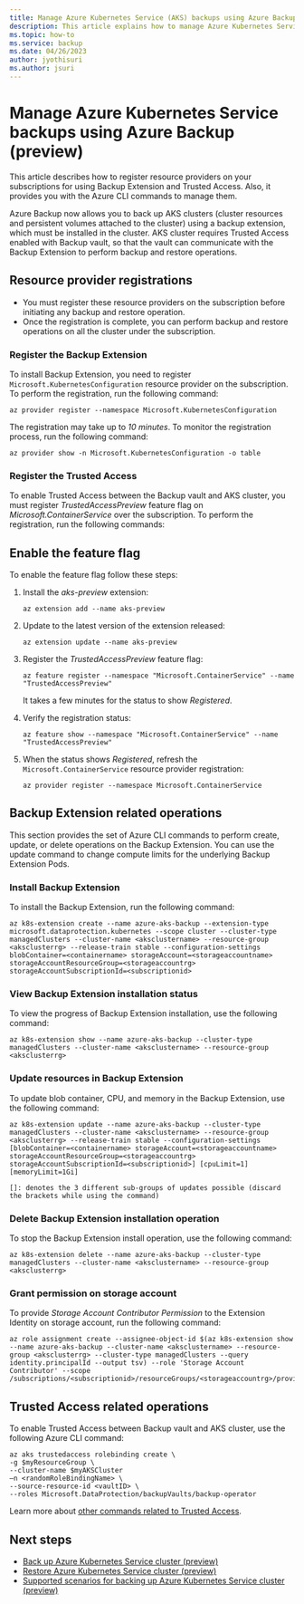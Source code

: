 ```yaml
---
title: Manage Azure Kubernetes Service (AKS) backups using Azure Backup 
description: This article explains how to manage Azure Kubernetes Service (AKS) backups using Azure Backup.
ms.topic: how-to
ms.service: backup
ms.date: 04/26/2023
author: jyothisuri
ms.author: jsuri
---
```


# Manage Azure Kubernetes Service backups using Azure Backup (preview) 

This article describes how to register resource providers on your subscriptions for using Backup Extension and Trusted Access. Also, it provides you with the Azure CLI commands to manage them.

Azure Backup now allows you to back up AKS clusters (cluster resources and persistent volumes attached to the cluster) using a backup extension, which must be installed in the cluster. AKS cluster requires Trusted Access enabled with Backup vault, so that the vault can communicate with the Backup Extension to perform backup and restore operations.

## Resource provider registrations

- You must register these resource providers on the subscription before initiating any backup and restore operation.
- Once the registration is complete, you can perform backup and restore operations on all the cluster under the subscription.

### Register the Backup Extension

To install Backup Extension, you need to register `Microsoft.KubernetesConfiguration` resource provider on the subscription. To perform the registration, run the following command:

   ```azurecli-interactive
   az provider register --namespace Microsoft.KubernetesConfiguration
   ```

The registration may take up to *10 minutes*. To monitor the registration process, run the following command:

   ```azurecli-interactive
   az provider show -n Microsoft.KubernetesConfiguration -o table
   ```

### Register the Trusted Access

To enable Trusted Access between the Backup vault and AKS cluster, you must register *TrustedAccessPreview* feature flag on *Microsoft.ContainerService* over the subscription. To perform the registration, run the following commands:

## Enable the feature flag

To enable the feature flag follow these steps:

1. Install the *aks-preview* extension:

   ```azurecli-interactive
   az extension add --name aks-preview
   ```

1. Update to the latest version of the extension released:

   ```azurecli-interactive
   az extension update --name aks-preview
   ```

1. Register the *TrustedAccessPreview* feature flag:

   ```azurecli-interactive
   az feature register --namespace "Microsoft.ContainerService" --name "TrustedAccessPreview"
   ```
   
   It takes a few minutes for the status to show *Registered*.

1. Verify the registration status:

   ```azurecli-interactive
   az feature show --namespace "Microsoft.ContainerService" --name "TrustedAccessPreview"
   ```

1. When the status shows *Registered*, refresh the `Microsoft.ContainerService` resource provider registration:

   ```azurecli-interactive
   az provider register --namespace Microsoft.ContainerService
   ```

## Backup Extension related operations

This section provides the set of Azure CLI commands to perform create, update, or delete operations on the Backup Extension. You can use the update command to change compute limits for the underlying Backup Extension Pods.

### Install Backup Extension

To install the Backup Extension, run the following command:

   ```azurecli-interactive
   az k8s-extension create --name azure-aks-backup --extension-type microsoft.dataprotection.kubernetes --scope cluster --cluster-type managedClusters --cluster-name <aksclustername> --resource-group <aksclusterrg> --release-train stable --configuration-settings blobContainer=<containername> storageAccount=<storageaccountname> storageAccountResourceGroup=<storageaccountrg> storageAccountSubscriptionId=<subscriptionid>
   ```

### View Backup Extension installation status

To view the progress of Backup Extension installation, use the following command:

   ```azurecli-interactive
   az k8s-extension show --name azure-aks-backup --cluster-type managedClusters --cluster-name <aksclustername> --resource-group <aksclusterrg>
   ```

### Update resources in Backup Extension

To update blob container, CPU, and memory in the Backup Extension, use the following command:

   ```azurecli-interactive
   az k8s-extension update --name azure-aks-backup --cluster-type managedClusters --cluster-name <aksclustername> --resource-group <aksclusterrg> --release-train stable --configuration-settings [blobContainer=<containername> storageAccount=<storageaccountname> storageAccountResourceGroup=<storageaccountrg> storageAccountSubscriptionId=<subscriptionid>] [cpuLimit=1] [memoryLimit=1Gi]
   
   []: denotes the 3 different sub-groups of updates possible (discard the brackets while using the command)

   ```

### Delete Backup Extension installation operation

To stop the Backup Extension install operation, use the following command:

   ```azurecli-interactive
   az k8s-extension delete --name azure-aks-backup --cluster-type managedClusters --cluster-name <aksclustername> --resource-group <aksclusterrg>
   ```

### Grant permission on storage account

To provide *Storage Account Contributor Permission* to the Extension Identity on storage account, run the following command:

   ```azurecli-interactive
   az role assignment create --assignee-object-id $(az k8s-extension show --name azure-aks-backup --cluster-name <aksclustername> --resource-group <aksclusterrg> --cluster-type managedClusters --query identity.principalId --output tsv) --role 'Storage Account Contributor' --scope /subscriptions/<subscriptionid>/resourceGroups/<storageaccountrg>/providers/Microsoft.Storage/storageAccounts/<storageaccountname> 
   ```


## Trusted Access related operations

To enable Trusted Access between Backup vault and AKS cluster, use the following Azure CLI command:

   ```azurecli-interactive
   az aks trustedaccess rolebinding create \
   -g $myResourceGroup \ 
   --cluster-name $myAKSCluster 
   –n <randomRoleBindingName> \ 
   --source-resource-id <vaultID> \ 
   --roles Microsoft.DataProtection/backupVaults/backup-operator   
   ```

Learn more about [other commands related to Trusted Access](../aks/trusted-access-feature.md#trusted-access-feature-overview).

## Next steps

- [Back up Azure Kubernetes Service cluster (preview)](azure-kubernetes-service-cluster-backup.md)
- [Restore Azure Kubernetes Service cluster (preview)](azure-kubernetes-service-cluster-restore.md)
- [Supported scenarios for backing up Azure Kubernetes Service cluster (preview)](azure-kubernetes-service-cluster-backup-support-matrix.md)
